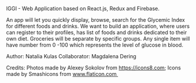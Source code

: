 IGGI - Web Application based on React.js, Redux and Firebase.

An app will let you quickly display, browse, search for the Glycemic Index for different foods and drinks.
We want to build an application, where users can register to their profiles, has list of foods and drinks dedicated to their own diet. Groceries will be separate by specific groups. Any single item will have number from 0 -100 which represents the level of glucose in blood.

Author: Natalia Kulas
Collaborator: Magdalena Dering

Credits:
  Photos made by Alexey Sokolov from https://icons8.com;
  Icons made by Smashicons from www.flaticon.com 
